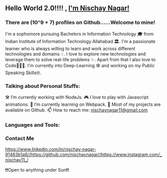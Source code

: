 ## Hello World 2.0!!!! , [I'm Nischay Nagar!](https://github.com/nischaynagar/)
### There are (10^9 + 7) profiles on Github......Welcome to mine! 
I'm a sophomore  pursuing Bachelors in Information Technology 🎓 from Indian Institute of Information Technology Allahabad 🏛. I'm a passionate learner who is always willing to learn and work across different technologies and domains 💡. I love to explore new technologies and leverage them to solve real-life problems ✨. Apart from that I also love to Code👨🏻‍💻. I'm currently into Deep-Learning 🕸️ and working on my Public Speaking Skills🤓.





### Talking about Personal Stuffs:
🛠 I’m currently working with NodeJs.
🎮 I love to play with Javascript animations.
🚀 I’m currently learning on Webpack.
👾 Most of my projects are available on Github.
📫 How to reach me: nischaynagar11@gmail.com




### Languages and Tools:
                                                                                   



### Contact Me <br>
https://www.linkedin.com/in/nischay-nagar-91463b1a6//https://github.com/nischaynagar//https://www.instagram.com/_nischay11_/


❗❗Open to anything under Sun❗❗

